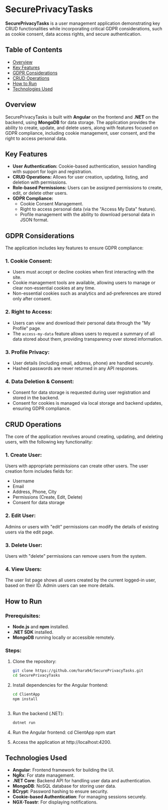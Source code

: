 # SecurePrivacyTasks

**SecurePrivacyTasks** is a user management application demonstrating key CRUD functionalities while incorporating critical GDPR considerations, such as cookie consent, data access rights, and secure authentication.

## Table of Contents

- [Overview](#overview)
- [Key Features](#key-features)
- [GDPR Considerations](#gdpr-considerations)
- [CRUD Operations](#crud-operations)
- [How to Run](#how-to-run)
- [Technologies Used](#technologies-used)

## Overview

SecurePrivacyTasks is built with **Angular** on the frontend and **.NET** on the backend, using **MongoDB** for data storage. The application provides the ability to create, update, and delete users, along with features focused on GDPR compliance, including cookie management, user consent, and the right to access personal data.

## Key Features

- **User Authentication:** Cookie-based authentication, session handling with support for login and registration.
- **CRUD Operations:** Allows for user creation, updating, listing, and deletion with permissions.
- **Role-based Permissions:** Users can be assigned permissions to create, edit, or delete other users.
- **GDPR Compliance:**
  - Cookie Consent Management.
  - Right to access personal data (via the "Access My Data" feature).
  - Profile management with the ability to download personal data in JSON format.

## GDPR Considerations

The application includes key features to ensure GDPR compliance:

### 1. **Cookie Consent:**
   - Users must accept or decline cookies when first interacting with the site.
   - Cookie management tools are available, allowing users to manage or clear non-essential cookies at any time.
   - Non-essential cookies such as analytics and ad-preferences are stored only after consent.

### 2. **Right to Access:**
   - Users can view and download their personal data through the "My Profile" page.
   - The `access-my-data` feature allows users to request a summary of all data stored about them, providing transparency over stored information.

### 3. **Profile Privacy:**
   - User details (including email, address, phone) are handled securely.
   - Hashed passwords are never returned in any API responses.
   
### 4. **Data Deletion & Consent:**
   - Consent for data storage is requested during user registration and stored in the backend.
   - Consent for cookies is managed via local storage and backend updates, ensuring GDPR compliance.

## CRUD Operations

The core of the application revolves around creating, updating, and deleting users, with the following key functionality:

### 1. **Create User:**
   Users with appropriate permissions can create other users. The user creation form includes fields for:
   - Username
   - Email
   - Address, Phone, City
   - Permissions (Create, Edit, Delete)
   - Consent for data storage

### 2. **Edit User:**
   Admins or users with "edit" permissions can modify the details of existing users via the edit page.

### 3. **Delete User:**
   Users with "delete" permissions can remove users from the system. 

### 4. **View Users:**
   The user list page shows all users created by the current logged-in user, based on their ID. Admin users can see more details.

## How to Run

### Prerequisites:
- **Node.js** and **npm** installed.
- **.NET SDK** installed.
- **MongoDB** running locally or accessible remotely.

### Steps:

1. Clone the repository:
   ```bash
   git clone https://github.com/hara94/SecurePrivacyTasks.git
   cd SecurePrivacyTasks

2. Install dependencies for the Angular frontend:
   ```bash
   cd ClientApp
   npm install
  
3. Run the backend (.NET):
   ```bash
   dotnet run
   
4. Run the Angular frontend:
   cd ClientApp
   npm start

5. Access the application at http://localhost:4200.

## Technologies Used

- **Angular**: Frontend framework for building the UI.
- **NgRx**: For state management.
- **.NET Core**: Backend API for handling user data and authentication.
- **MongoDB**: NoSQL database for storing user data.
- **BCrypt**: Password hashing to ensure security.
- **Cookie-based Authentication**: For managing sessions securely.
- **NGX-Toastr**: For displaying notifications.
